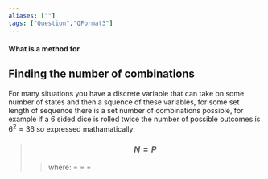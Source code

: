 ```yaml
---
aliases: [""]
tags: ["Question","QFormat3"]
---
```


#### What is a method for
## Finding the number of combinations
For many situations you have a discrete variable that can take on some number of states and then a squence of these variables, for some set length of sequence there is a set number of combinations possible, for example if a 6 sided dice is rolled twice the number of possible outcomes is $6^{2}=36$ so expressed mathamatically:

> ### $$ N = P $$ 
>> where:
>> $=$ 
>> $=$
>> $=$

